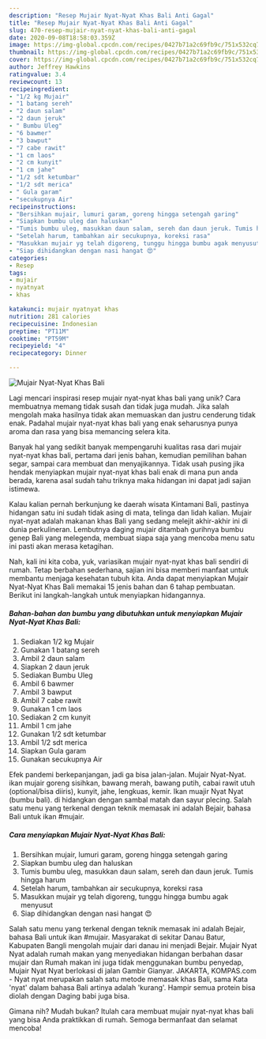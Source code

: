 ```yaml
---
description: "Resep Mujair Nyat-Nyat Khas Bali Anti Gagal"
title: "Resep Mujair Nyat-Nyat Khas Bali Anti Gagal"
slug: 470-resep-mujair-nyat-nyat-khas-bali-anti-gagal
date: 2020-09-08T18:58:03.359Z
image: https://img-global.cpcdn.com/recipes/0427b71a2c69fb9c/751x532cq70/mujair-nyat-nyat-khas-bali-foto-resep-utama.jpg
thumbnail: https://img-global.cpcdn.com/recipes/0427b71a2c69fb9c/751x532cq70/mujair-nyat-nyat-khas-bali-foto-resep-utama.jpg
cover: https://img-global.cpcdn.com/recipes/0427b71a2c69fb9c/751x532cq70/mujair-nyat-nyat-khas-bali-foto-resep-utama.jpg
author: Jeffrey Hawkins
ratingvalue: 3.4
reviewcount: 13
recipeingredient:
- "1/2 kg Mujair"
- "1 batang sereh"
- "2 daun salam"
- "2 daun jeruk"
- " Bumbu Uleg"
- "6 bawmer"
- "3 bawput"
- "7 cabe rawit"
- "1 cm laos"
- "2 cm kunyit"
- "1 cm jahe"
- "1/2 sdt ketumbar"
- "1/2 sdt merica"
- " Gula garam"
- "secukupnya Air"
recipeinstructions:
- "Bersihkan mujair, lumuri garam, goreng hingga setengah garing"
- "Siapkan bumbu uleg dan haluskan"
- "Tumis bumbu uleg, masukkan daun salam, sereh dan daun jeruk. Tumis hingga harum"
- "Setelah harum, tambahkan air secukupnya, koreksi rasa"
- "Masukkan mujair yg telah digoreng, tunggu hingga bumbu agak menyusut"
- "Siap dihidangkan dengan nasi hangat 😍"
categories:
- Resep
tags:
- mujair
- nyatnyat
- khas

katakunci: mujair nyatnyat khas 
nutrition: 281 calories
recipecuisine: Indonesian
preptime: "PT11M"
cooktime: "PT59M"
recipeyield: "4"
recipecategory: Dinner

---
```



![Mujair Nyat-Nyat Khas Bali](https://img-global.cpcdn.com/recipes/0427b71a2c69fb9c/751x532cq70/mujair-nyat-nyat-khas-bali-foto-resep-utama.jpg)

Lagi mencari inspirasi resep mujair nyat-nyat khas bali yang unik? Cara membuatnya memang tidak susah dan tidak juga mudah. Jika salah mengolah maka hasilnya tidak akan memuaskan dan justru cenderung tidak enak. Padahal mujair nyat-nyat khas bali yang enak seharusnya punya aroma dan rasa yang bisa memancing selera kita.

Banyak hal yang sedikit banyak mempengaruhi kualitas rasa dari mujair nyat-nyat khas bali, pertama dari jenis bahan, kemudian pemilihan bahan segar, sampai cara membuat dan menyajikannya. Tidak usah pusing jika hendak menyiapkan mujair nyat-nyat khas bali enak di mana pun anda berada, karena asal sudah tahu triknya maka hidangan ini dapat jadi sajian istimewa.

Kalau kalian pernah berkunjung ke daerah wisata Kintamani Bali, pastinya hidangan satu ini sudah tidak asing di mata, telinga dan lidah kalian. Mujair nyat-nyat adalah makanan khas Bali yang sedang melejit akhir-akhir ini di dunia perkulineran. Lembutnya daging mujair ditambah gurihnya bumbu genep Bali yang melegenda, membuat siapa saja yang mencoba menu satu ini pasti akan merasa ketagihan.


Nah, kali ini kita coba, yuk, variasikan mujair nyat-nyat khas bali sendiri di rumah. Tetap berbahan sederhana, sajian ini bisa memberi manfaat untuk membantu menjaga kesehatan tubuh kita. Anda dapat menyiapkan Mujair Nyat-Nyat Khas Bali memakai 15 jenis bahan dan 6 tahap pembuatan. Berikut ini langkah-langkah untuk menyiapkan hidangannya.

<!--inarticleads1-->

##### Bahan-bahan dan bumbu yang dibutuhkan untuk menyiapkan Mujair Nyat-Nyat Khas Bali:

1. Sediakan 1/2 kg Mujair
1. Gunakan 1 batang sereh
1. Ambil 2 daun salam
1. Siapkan 2 daun jeruk
1. Sediakan  Bumbu Uleg
1. Ambil 6 bawmer
1. Ambil 3 bawput
1. Ambil 7 cabe rawit
1. Gunakan 1 cm laos
1. Sediakan 2 cm kunyit
1. Ambil 1 cm jahe
1. Gunakan 1/2 sdt ketumbar
1. Ambil 1/2 sdt merica
1. Siapkan  Gula garam
1. Gunakan secukupnya Air


Efek pandemi berkepanjangan, jadi ga bisa jalan-jalan. Mujair Nyat-Nyat. ikan mujair goreng sisihkan, bawang merah, bawang putih, cabai rawit utuh (optional/bisa diiris), kunyit, jahe, lengkuas, kemir. Ikan muajir Nyat Nyat (bumbu bali). di hidangkan dengan sambal matah dan sayur plecing. Salah satu menu yang terkenal dengan teknik memasak ini adalah Bejair, bahasa Bali untuk ikan #mujair. 

<!--inarticleads2-->

##### Cara menyiapkan Mujair Nyat-Nyat Khas Bali:

1. Bersihkan mujair, lumuri garam, goreng hingga setengah garing
1. Siapkan bumbu uleg dan haluskan
1. Tumis bumbu uleg, masukkan daun salam, sereh dan daun jeruk. Tumis hingga harum
1. Setelah harum, tambahkan air secukupnya, koreksi rasa
1. Masukkan mujair yg telah digoreng, tunggu hingga bumbu agak menyusut
1. Siap dihidangkan dengan nasi hangat 😍


Salah satu menu yang terkenal dengan teknik memasak ini adalah Bejair, bahasa Bali untuk ikan #mujair. Masyarakat di sekitar Danau Batur, Kabupaten Bangli mengolah mujair dari danau ini menjadi Bejair. Mujair Nyat Nyat adalah rumah makan yang menyediakan hidangan berbahan dasar mujair dan Rumah makan ini juga tidak menggunakan bumbu penyedap, Mujair Nyat Nyat berlokasi di jalan Gambir Gianyar. JAKARTA, KOMPAS.com - Nyat nyat merupakan salah satu metode memasak khas Bali, sama Kata &#39;nyat&#39; dalam bahasa Bali artinya adalah &#39;kurang&#39;. Hampir semua protein bisa diolah dengan Daging babi juga bisa. 

Gimana nih? Mudah bukan? Itulah cara membuat mujair nyat-nyat khas bali yang bisa Anda praktikkan di rumah. Semoga bermanfaat dan selamat mencoba!
